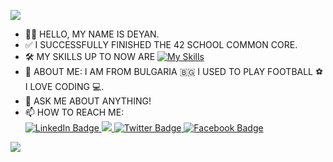 ![](https://komarev.com/ghpvc/?username=ddyankov28&color=red)
- 🙋‍♂️ HELLO, MY NAME IS DEYAN.
- ✅ I SUCCESSFULLY FINISHED THE 42 SCHOOL COMMON CORE.
- 🛠️ MY SKILLS UP TO NOW ARE
  [![My Skills](https://skillicons.dev/icons?i=c,cpp,js,html,css.py,docker,wordpress,vscode,bash,vim,linux,github)](https://skillicons.dev)
- 🤖 ABOUT ME: I AM FROM BULGARIA 🇧🇬 I USED TO PLAY FOOTBALL ⚽️ I LOVE CODING 💻.
- 💬 ASK ME ABOUT ANYTHING!
- 📫 HOW TO REACH ME: <div id="badges">
  <a href="https://www.linkedin.com/in/ddyankov23">
    <img src="https://img.shields.io/badge/LinkedIn-blue?style=for-the-badge&logo=linkedin&logoColor=white" alt="LinkedIn Badge"/>
  </a>
  <a href="https://www.instagram.com/deyandyankov23/">
    <img src="https://img.shields.io/badge/Instagram-%23E4405F.svg?style=for-the-badge&logo=Instagram&logoColor=white"/>
  </a>
  <a href="https://twitter.com/ddyankov23">
    <img src="https://img.shields.io/badge/Twitter-blue?style=for-the-badge&logo=twitter&logoColor=white" alt="Twitter Badge"/>
  </a>
  <a href="https://www.facebook.com/ymcmmb/">
    <img src="https://img.shields.io/badge/Facebook-blue?style=for-the-badge&logo=facebook&logoColor=white" alt="Facebook Badge"/>
  </a>
</div>
<img src="https://github-readme-stats.vercel.app/api/top-langs?username=ddyankov28&layout=compact&theme=dark"/>

